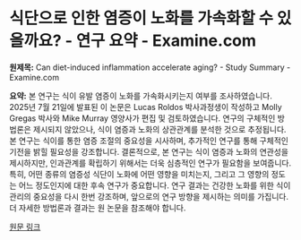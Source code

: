# 식단으로 인한 염증이 노화를 가속화할 수 있을까요? - 연구 요약 - Examine.com

**원제목:** Can diet-induced inflammation accelerate aging? - Study Summary - Examine.com

**요약:** 본 연구는 식이 유발 염증이 노화를 가속화시키는지 여부를 조사하였습니다. 2025년 7월 21일에 발표된 이 논문은 Lucas Roldos 박사과정생이 작성하고 Molly Gregas 박사와 Mike Murray 영양사가 편집 및 검토하였습니다.  연구의 구체적인 방법론은 제시되지 않았으나, 식이 염증과 노화의 상관관계를 분석한 것으로 추정됩니다.  본 연구는 식이를 통한 염증 조절의 중요성을 시사하며,  추가적인 연구를 통해 구체적인 기전을 밝힐 필요성을 강조합니다.  결론적으로,  본 연구는 식이 염증과 노화의 연관성을 제시하지만,  인과관계를 확립하기 위해서는 더욱 심층적인 연구가 필요함을 보여줍니다.  특히, 어떤 종류의 염증성 식단이 노화에 어떤 영향을 미치는지, 그리고 그 영향의 정도는 어느 정도인지에 대한 후속 연구가 중요합니다.  연구 결과는 건강한 노화를 위한 식이 관리의 중요성을 다시 한번 강조하며,  앞으로의 연구 방향을 제시하는 의미를 가집니다.  더 자세한 방법론과 결과는 원 논문을 참조해야 합니다.

[원문 링크](https://examine.com/research-feed/study/0O28Z1/?requirelogin=1)
